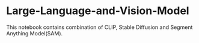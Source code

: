 # Large-Language-and-Vision-Model

This notebook contains combination of CLIP, Stable Diffusion and Segment Anything Model(SAM).
